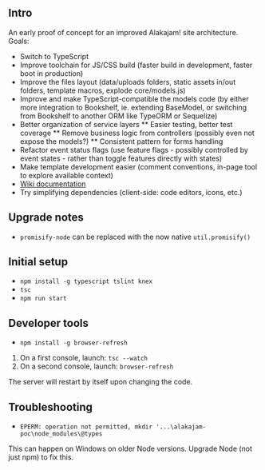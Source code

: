 ## Intro

An early proof of concept for an improved Alakajam! site architecture. Goals:

* Switch to TypeScript
* Improve toolchain for JS/CSS build (faster build in development, faster boot in production)
* Improve the files layout (data/uploads folders, static assets in/out folders, template macros, explode core/models.js)
* Improve and make TypeScript-compatible the models code (by either more integration to Bookshelf, ie. extending BaseModel, or switching from Bookshelf to another ORM like TypeORM or Sequelize)
* Better organization of service layers 
** Easier testing, better test coverage
** Remove business logic from controllers (possibly even not expose the models?)
** Consistent pattern for forms handling
* Refactor event status flags (use feature flags - possibly controlled by event states - rather than toggle features directly with states)
* Make template development easier (comment conventions, in-page tool to explore available context)
* [Wiki documentation](https://github.com/alakajam-team/alakajam/issues/280)
* Try simplifying dependencies (client-side: code editors, icons, etc.)

## Upgrade notes

* `promisify-node` can be replaced with the now native `util.promisify()`

## Initial setup

* `npm install -g typescript tslint knex`
* `tsc`
* `npm run start`

## Developer tools

* `npm install -g browser-refresh`

1. On a first console, launch: `tsc --watch`
2. On a second console, launch: `browser-refresh`

The server will restart by itself upon changing the code.

## Troubleshooting 

* `EPERM: operation not permitted, mkdir '...\alakajam-poc\node_modules\@types`

This can happen on Windows on older Node versions. Upgrade Node (not just npm) to fix this.